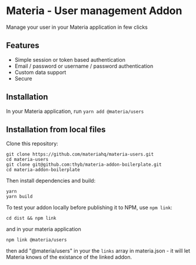 # Materia - User management Addon

Manage your user in your Materia application in few clicks

## Features

* Simple session or token based authentication
* Email / password or username / password authentication
* Custom data support
* Secure

## Installation

In your Materia application, run `yarn add @materia/users`

## Installation from local files

Clone this repository:

```
git clone https://github.com/materiahq/materia-users.git
cd materia-users
git clone git@github.com:thyb/materia-addon-boilerplate.git
cd materia-addon-boilerplate
```

Then install dependencies and build:

```
yarn
yarn build
```

To test your addon locally before publishing it to NPM, use `npm link`:

```
cd dist && npm link
```

and in your materia application

```
npm link @materia/users
```

then add "@materia/users" in your the `links` array in materia.json - it will let Materia knows of the existance of the linked addon.
